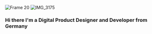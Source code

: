 ![Frame 20](https://user-images.githubusercontent.com/92092946/200167097-54aff3a5-82a6-4ed8-8836-6f4bea1a8062.png)
![IMG_3175](https://user-images.githubusercontent.com/92092946/200178762-87e5a481-0220-47d2-b08e-ac0615fe45e1.GIF)


### Hi there I'm a Digital Product Designer and Developer from Germany

<!--
Here are some ideas to get you started:

- 🔭 I’m currently working on ...
- 🌱 I’m currently learning ...
- 👯 I’m looking to collaborate on ...
- 🤔 I’m looking for help with ...
- 💬 Ask me about ...
- 📫 How to reach me: ...
- 😄 Pronouns: ...
- ⚡ Fun fact: ...
-->

